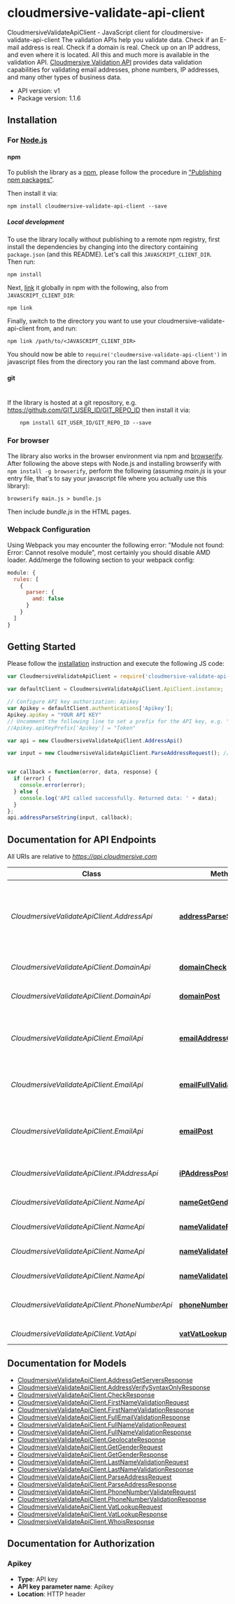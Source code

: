 # cloudmersive-validate-api-client

CloudmersiveValidateApiClient - JavaScript client for cloudmersive-validate-api-client
The validation APIs help you validate data. Check if an E-mail address is real. Check if a domain is real. Check up on an IP address, and even where it is located. All this and much more is available in the validation API.
[Cloudmersive Validation API](https://www.cloudmersive.com/validate-api) provides data validation capabilities for validating email addresses, phone numbers, IP addresses, and many other types of business data.

- API version: v1
- Package version: 1.1.6


## Installation

### For [Node.js](https://nodejs.org/)

#### npm

To publish the library as a [npm](https://www.npmjs.com/),
please follow the procedure in ["Publishing npm packages"](https://docs.npmjs.com/getting-started/publishing-npm-packages).

Then install it via:

```shell
npm install cloudmersive-validate-api-client --save
```

##### Local development

To use the library locally without publishing to a remote npm registry, first install the dependencies by changing 
into the directory containing `package.json` (and this README). Let's call this `JAVASCRIPT_CLIENT_DIR`. Then run:

```shell
npm install
```

Next, [link](https://docs.npmjs.com/cli/link) it globally in npm with the following, also from `JAVASCRIPT_CLIENT_DIR`:

```shell
npm link
```

Finally, switch to the directory you want to use your cloudmersive-validate-api-client from, and run:

```shell
npm link /path/to/<JAVASCRIPT_CLIENT_DIR>
```

You should now be able to `require('cloudmersive-validate-api-client')` in javascript files from the directory you ran the last 
command above from.

#### git
#
If the library is hosted at a git repository, e.g.
https://github.com/GIT_USER_ID/GIT_REPO_ID
then install it via:

```shell
    npm install GIT_USER_ID/GIT_REPO_ID --save
```

### For browser

The library also works in the browser environment via npm and [browserify](http://browserify.org/). After following
the above steps with Node.js and installing browserify with `npm install -g browserify`,
perform the following (assuming *main.js* is your entry file, that's to say your javascript file where you actually 
use this library):

```shell
browserify main.js > bundle.js
```

Then include *bundle.js* in the HTML pages.

### Webpack Configuration

Using Webpack you may encounter the following error: "Module not found: Error:
Cannot resolve module", most certainly you should disable AMD loader. Add/merge
the following section to your webpack config:

```javascript
module: {
  rules: [
    {
      parser: {
        amd: false
      }
    }
  ]
}
```

## Getting Started

Please follow the [installation](#installation) instruction and execute the following JS code:

```javascript
var CloudmersiveValidateApiClient = require('cloudmersive-validate-api-client');

var defaultClient = CloudmersiveValidateApiClient.ApiClient.instance;

// Configure API key authorization: Apikey
var Apikey = defaultClient.authentications['Apikey'];
Apikey.apiKey = "YOUR API KEY"
// Uncomment the following line to set a prefix for the API key, e.g. "Token" (defaults to null)
//Apikey.apiKeyPrefix['Apikey'] = "Token"

var api = new CloudmersiveValidateApiClient.AddressApi()

var input = new CloudmersiveValidateApiClient.ParseAddressRequest(); // {ParseAddressRequest} Input parse request


var callback = function(error, data, response) {
  if (error) {
    console.error(error);
  } else {
    console.log('API called successfully. Returned data: ' + data);
  }
};
api.addressParseString(input, callback);

```

## Documentation for API Endpoints

All URIs are relative to *https://api.cloudmersive.com*

Class | Method | HTTP request | Description
------------ | ------------- | ------------- | -------------
*CloudmersiveValidateApiClient.AddressApi* | [**addressParseString**](docs/AddressApi.md#addressParseString) | **POST** /validate/address/parse | Parse an unstructured input text string into an international, formatted address
*CloudmersiveValidateApiClient.DomainApi* | [**domainCheck**](docs/DomainApi.md#domainCheck) | **POST** /validate/domain/check | Validate a domain name
*CloudmersiveValidateApiClient.DomainApi* | [**domainPost**](docs/DomainApi.md#domainPost) | **POST** /validate/domain/whois | Get WHOIS information for a domain
*CloudmersiveValidateApiClient.EmailApi* | [**emailAddressGetServers**](docs/EmailApi.md#emailAddressGetServers) | **POST** /validate/email/address/servers | Partially check whether an email address is valid
*CloudmersiveValidateApiClient.EmailApi* | [**emailFullValidation**](docs/EmailApi.md#emailFullValidation) | **POST** /validate/email/address/full | Fully validate an email address
*CloudmersiveValidateApiClient.EmailApi* | [**emailPost**](docs/EmailApi.md#emailPost) | **POST** /validate/email/address/syntaxOnly | Validate email adddress for syntactic correctness only
*CloudmersiveValidateApiClient.IPAddressApi* | [**iPAddressPost**](docs/IPAddressApi.md#iPAddressPost) | **POST** /validate/ip/geolocate | Geolocate an IP address
*CloudmersiveValidateApiClient.NameApi* | [**nameGetGender**](docs/NameApi.md#nameGetGender) | **POST** /validate/name/get-gender | Get the gender of a first name
*CloudmersiveValidateApiClient.NameApi* | [**nameValidateFirstName**](docs/NameApi.md#nameValidateFirstName) | **POST** /validate/name/first | Validate a first name
*CloudmersiveValidateApiClient.NameApi* | [**nameValidateFullName**](docs/NameApi.md#nameValidateFullName) | **POST** /validate/name/full-name | Parse and validate a full name
*CloudmersiveValidateApiClient.NameApi* | [**nameValidateLastName**](docs/NameApi.md#nameValidateLastName) | **POST** /validate/name/last | Validate a last name
*CloudmersiveValidateApiClient.PhoneNumberApi* | [**phoneNumberSyntaxOnly**](docs/PhoneNumberApi.md#phoneNumberSyntaxOnly) | **POST** /validate/phonenumber/basic | Validate phone number (basic)
*CloudmersiveValidateApiClient.VatApi* | [**vatVatLookup**](docs/VatApi.md#vatVatLookup) | **POST** /validate/vat/lookup | Lookup a VAT code


## Documentation for Models

 - [CloudmersiveValidateApiClient.AddressGetServersResponse](docs/AddressGetServersResponse.md)
 - [CloudmersiveValidateApiClient.AddressVerifySyntaxOnlyResponse](docs/AddressVerifySyntaxOnlyResponse.md)
 - [CloudmersiveValidateApiClient.CheckResponse](docs/CheckResponse.md)
 - [CloudmersiveValidateApiClient.FirstNameValidationRequest](docs/FirstNameValidationRequest.md)
 - [CloudmersiveValidateApiClient.FirstNameValidationResponse](docs/FirstNameValidationResponse.md)
 - [CloudmersiveValidateApiClient.FullEmailValidationResponse](docs/FullEmailValidationResponse.md)
 - [CloudmersiveValidateApiClient.FullNameValidationRequest](docs/FullNameValidationRequest.md)
 - [CloudmersiveValidateApiClient.FullNameValidationResponse](docs/FullNameValidationResponse.md)
 - [CloudmersiveValidateApiClient.GeolocateResponse](docs/GeolocateResponse.md)
 - [CloudmersiveValidateApiClient.GetGenderRequest](docs/GetGenderRequest.md)
 - [CloudmersiveValidateApiClient.GetGenderResponse](docs/GetGenderResponse.md)
 - [CloudmersiveValidateApiClient.LastNameValidationRequest](docs/LastNameValidationRequest.md)
 - [CloudmersiveValidateApiClient.LastNameValidationResponse](docs/LastNameValidationResponse.md)
 - [CloudmersiveValidateApiClient.ParseAddressRequest](docs/ParseAddressRequest.md)
 - [CloudmersiveValidateApiClient.ParseAddressResponse](docs/ParseAddressResponse.md)
 - [CloudmersiveValidateApiClient.PhoneNumberValidateRequest](docs/PhoneNumberValidateRequest.md)
 - [CloudmersiveValidateApiClient.PhoneNumberValidationResponse](docs/PhoneNumberValidationResponse.md)
 - [CloudmersiveValidateApiClient.VatLookupRequest](docs/VatLookupRequest.md)
 - [CloudmersiveValidateApiClient.VatLookupResponse](docs/VatLookupResponse.md)
 - [CloudmersiveValidateApiClient.WhoisResponse](docs/WhoisResponse.md)


## Documentation for Authorization


### Apikey

- **Type**: API key
- **API key parameter name**: Apikey
- **Location**: HTTP header

